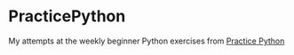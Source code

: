 # PracticePython

My attempts at the weekly beginner Python exercises from [Practice Python](http://www.practicepython.org)
